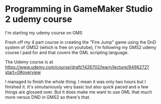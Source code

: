 # Programming in GameMaker Studio 2 udemy course
I'm starting my udemy course on GMS

Fresh off my 4 part course in creating the "Fire Jump" game using the DnD system of GMS2 (which is free on youtube), I'm following my GMS2 udemy course I paid for and that covers the GML scripting language.

The Udemy course is at
https://www.udemy.com/course/draft/1426702/learn/lecture/8496272?start=0#overview

I managed to finish the whole thing. I mean it was only two hours but I finished it. It's simutaniously very basic but also quick paced and a few things are glossed over. But it does make me want to use GML that much more versus DND in GMS2 so there's that.